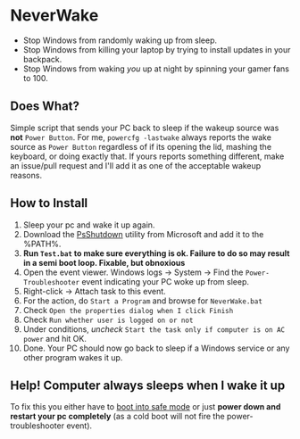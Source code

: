 # NeverWake
* Stop Windows from randomly waking up from sleep.
* Stop Windows from killing your laptop by trying to install updates in your backpack.
* Stop Windows from waking *you* up at night by spinning your gamer fans to 100.

## Does What?
Simple script that sends your PC back to sleep if the wakeup source was **not** `Power Button`.
For me, `powercfg -lastwake` always reports the wake source as `Power Button` regardless of if its opening the lid, mashing the keyboard, or doing exactly that.
If yours reports something different, make an issue/pull request and I'll add it as one of the acceptable wakeup reasons.

## How to Install

1. Sleep your pc and wake it up again.
1. Download the [PsShutdown](https://docs.microsoft.com/en-us/sysinternals/downloads/psshutdown) utility from Microsoft and add it to the %PATH%.
1. **Run `Test.bat` to make sure everything is ok. Failure to do so may result in a semi boot loop. Fixable, but obnoxious**
1. Open the event viewer. Windows logs -> System -> Find the `Power-Troubleshooter` event indicating your PC woke up from sleep.
1. Right-click -> Attach task to this event.
1. For the action, do `Start a Program` and browse for `NeverWake.bat`
1. Check `Open the properties dialog when I click Finish`
1. Check `Run whether user is logged on or not`
1. Under conditions, *uncheck* `Start the task only if computer is on AC power` and hit OK.
1. Done. Your PC should now go back to sleep if a Windows service or any other program wakes it up.

## Help! Computer always sleeps when I wake it up

To fix this you either have to [boot into safe mode](https://support.microsoft.com/en-us/help/12376/windows-10-start-your-pc-in-safe-mode) or just **power down and restart your pc completely** (as a cold boot will not fire the power-troubleshooter event).
